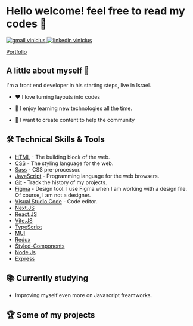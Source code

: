 # Hello welcome! feel free to read my codes 🤯

<!--![](./img/banner.jpg)-->

<div align="left">
<a href="mailto:ronrk11@gmail.com" target="_blank" display='inline'>
 <img src="https://img.shields.io/badge/Gmail-D14836?style=for-the-badge&logo=gmail&logoColor=white" alt="gmail vinicius"></img>
</a>

<a href="https://www.linkedin.com/in/ron-rokkah-ba665120a/" target="_blank">
<img src="https://img.shields.io/badge/LinkedIn-0077B5?style=for-the-badge&logo=linkedin&logoColor=white" alt="linkedin vinicius"></img>
</a>

<a href="">[Portfolio](https://img.shields.io/badge/PORTFOLIO-000000?style=for-the-badge&logo=RonRock&logoColor=white)
</a>

</div>

## A little about myself 👋

I'm a front end developer in his starting steps, live in Israel.

- ❤️ I love turning layouts into codes

- 📖 I enjoy learning new technologies all the time.

- 🚀 I want to create content to help the community

## 🛠️ Technical Skills & Tools

- [HTML](https://developer.mozilla.org/en-US/docs/Web/html) - The building block of the web.
- [CSS](https://developer.mozilla.org/en-US/docs/Web/css) - The styling language for the web.
- [Sass](https://sass-lang.com/) - CSS pre-processor.
- [JavaScript](https://developer.mozilla.org/en-US/docs/Web/javascript) - Programming language for the web browsers.
- [Git](https://git-scm.com/) - Track the history of my projects.
- [Figma](https://www.figma.com/) - Design tool. I use Figma when I am working with a design file. Of course, I am not a designer.
- [Visual Studio Code](https://code.visualstudio.com/) - Code editor.
- [Next.JS](https://nextjs.org/)
- [React.JS](https://reactjs.org/)
- [Vite.JS](https://vitejs.dev/)
- [TypeScript](https://www.typescriptlang.org/)
- [MUI](https://mui.com/)
- [Redux](https://redux.js.org/)
- [Styled-Components](https://styled-components.com/)
- [Node.Js](https://nodejs.org/en/)
- [Express](https://expressjs.com/)

## 📚 Currently studying

- Improving myself even more on Javascript freamworks.

## 🏆 Some of my projects



